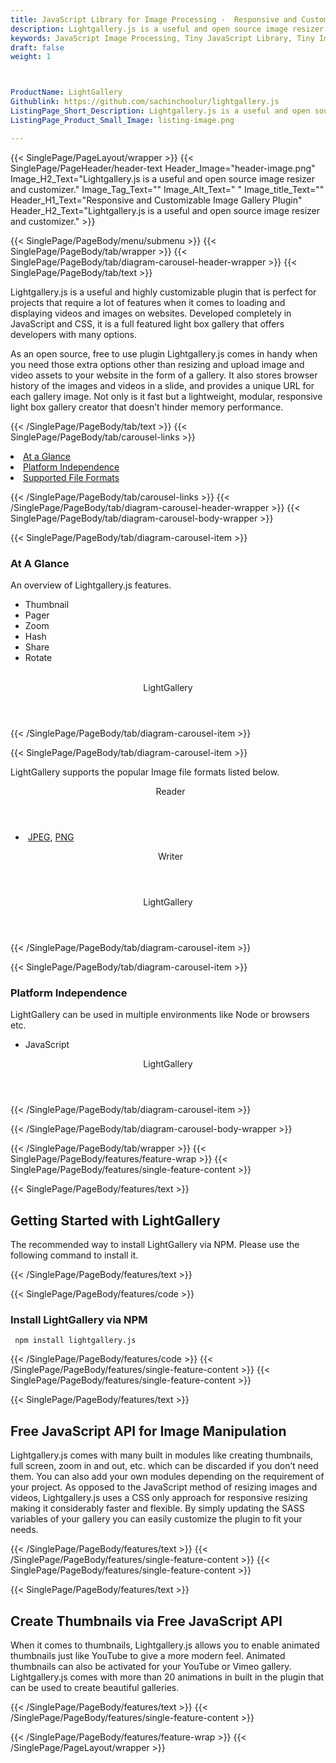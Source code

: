 ```yaml
---
title: JavaScript Library for Image Processing -  Responsive and Customizable Image Gallery Plugin
description: Lightgallery.js is a useful and open source image resizer and customizer.
keywords: JavaScript Image Processing, Tiny JavaScript Library, Tiny Image Processing Library,  image processing, JavaScript images, image processing library, JavaScript PNG API, JavaScript JPG, JavaScript image API, JavaScript Image creation, Modify images
draft: false
weight: 1



ProductName: LightGallery
Githublink: https://github.com/sachinchoolur/lightgallery.js
ListingPage_Short_Description: Lightgallery.js is a useful and open source image resizer and customizer.
ListingPage_Product_Small_Image: listing-image.png 

---
```


{{< SinglePage/PageLayout/wrapper >}}
{{< SinglePage/PageHeader/header-text
Header_Image="header-image.png"
Image_H2_Text="Lightgallery.js is a useful and open source image resizer and customizer."
Image_Tag_Text=""
Image_Alt_Text=" "
Image_title_Text=""
Header_H1_Text="Responsive and Customizable Image Gallery Plugin"
Header_H2_Text="Lightgallery.js is a useful and open source image resizer and customizer." >}}

{{< SinglePage/PageBody/menu/submenu >}}
{{< SinglePage/PageBody/tab/wrapper >}}
{{< SinglePage/PageBody/tab/diagram-carousel-header-wrapper >}}
{{< SinglePage/PageBody/tab/text >}}



<p>Lightgallery.js is a useful and highly customizable plugin that is perfect for projects that require a lot of features when it comes to loading and displaying videos and images on websites. Developed completely in JavaScript and CSS, it is a full featured light box gallery that offers developers with many options.</p>
<p>As an open source, free to use plugin Lightgallery.js comes in handy when you need those extra options other than resizing and upload image and video assets to your website in the form of a gallery. It also stores browser history of the images and videos in a slide, and provides a unique URL for each gallery image. Not only is it fast but a lightweight, modular, responsive light box gallery creator that doesn’t hinder memory performance.</p>

{{< /SinglePage/PageBody/tab/text >}}
{{< SinglePage/PageBody/tab/carousel-links >}}

<li data-target="#diagramcarousel" data-slide-to="0"><a href="#">At a Glance</a></li>
<li data-target="#diagramcarousel" data-slide-to="2"><a href="#">Platform Independence</a></li>
<li data-target="#diagramcarousel" data-slide-to="1"><a class="activetab" href="#">Supported File Formats</a></li>


{{< /SinglePage/PageBody/tab/carousel-links >}}
{{< /SinglePage/PageBody/tab/diagram-carousel-header-wrapper >}}
{{< SinglePage/PageBody/tab/diagram-carousel-body-wrapper >}}

{{< SinglePage/PageBody/tab/diagram-carousel-item >}}
<h3>At A Glance</h3>
<p>An overview of Lightgallery.js features.</p>
<div class="diagram1 d1-poi">
<div class="d1-row">
<div class="d1-col d1-right">
<ul>
<li>Thumbnail</li>
<li>Pager</li>
<li>Zoom</li>
<li>Hash</li>
<li>Share</li>
<li>Rotate</li>
</ul>
</div>
<div class="d1-col d1-left"> </div>
</div>
<div class="d1-logo" style="border: none;"><header>LightGallery</header><footer><small></small></footer></div>
<!--/logo--></div>
<!--/diagram1-->
{{< /SinglePage/PageBody/tab/diagram-carousel-item >}}

{{< SinglePage/PageBody/tab/diagram-carousel-item >}}
<p>LightGallery supports the popular Image file formats listed below.</p>
<div class="diagram1 d2  d1-poi">
<div class="d1-row">
<div class="d1-col d1-left"><header><i class="fa fa-arrows-v "> </i> Reader</header>
<ul>
<li> <a href="https://docs.fileformat.com/image/jpeg/">JPEG</a>, <a href="https://docs.fileformat.com/image/png/">PNG</a>  </li>
</ul>
</div>
<!--/left-->
<div class="d1-col d1-right"><header><i class="fa  fa-long-arrow-down"> </i> Writer</header></div>
<!--/right--></div>
<!--/row-->
<div class="d1-logo" style="border: none;"><header>LightGallery</header><footer><small></small></footer></div>
<!--/logo--></div>
<!--/diagram2-->
{{< /SinglePage/PageBody/tab/diagram-carousel-item >}}

{{< SinglePage/PageBody/tab/diagram-carousel-item >}}
<h3>Platform Independence</h3>
<p>LightGallery can be used in multiple environments like Node or browsers etc.</p>
<div class="diagram1 d1-poi">
<div class="d1-row">
<div class="d1-col d1-right">
<ul>
<li>JavaScript </li>
</ul>
</div>
<!--/right--></div>
<!--/row-->
<div class="d1-logo" style="border: none;"><header>LightGallery</header><footer><small></small></footer></div>
<!--/logo--></div>
<!--/diagram2 -->
{{< /SinglePage/PageBody/tab/diagram-carousel-item >}}

{{< /SinglePage/PageBody/tab/diagram-carousel-body-wrapper >}}

{{< /SinglePage/PageBody/tab/wrapper >}}
{{< SinglePage/PageBody/features/feature-wrap >}}
{{< SinglePage/PageBody/features/single-feature-content >}}

{{< SinglePage/PageBody/features/text >}}
<h2 class="h2title">Getting Started with LightGallery</h2>
<p>The recommended way to install LightGallery via NPM. Please use the following command to install it.</p>
{{< /SinglePage/PageBody/features/text >}}

{{< SinglePage/PageBody/features/code >}}
<h3><strong>Install LightGallery via NPM</strong></h3>
<pre><code class="html"> npm install lightgallery.js</code></pre>


{{< /SinglePage/PageBody/features/code >}}
{{< /SinglePage/PageBody/features/single-feature-content >}}
{{< SinglePage/PageBody/features/single-feature-content >}}

{{< SinglePage/PageBody/features/text >}}
<h2 class="h2title">Free JavaScript API for Image Manipulation</h2>
<p>Lightgallery.js comes with many built in modules like creating thumbnails, full screen, zoom in and out, etc. which can be discarded if you don’t need them. You can also add your own modules depending on the requirement of your project. As opposed to the JavaScript method of resizing images and videos, Lightgallery.js uses a CSS only approach for responsive resizing making it considerably faster and flexible. By simply updating the SASS variables of your gallery you can easily customize the plugin to fit your needs.</p>

{{< /SinglePage/PageBody/features/text >}}
{{< /SinglePage/PageBody/features/single-feature-content >}}
{{< SinglePage/PageBody/features/single-feature-content >}}

{{< SinglePage/PageBody/features/text >}}
<h2 class="h2title">Create Thumbnails via Free JavaScript API</h2>
<p>When it comes to thumbnails, Lightgallery.js allows you to enable animated thumbnails just like YouTube to give a more modern feel. Animated thumbnails can also be activated for your YouTube or Vimeo gallery. Lightgallery.js comes with more than 20 animations in built in the plugin that can be used to create beautiful galleries.</p>

{{< /SinglePage/PageBody/features/text >}}
{{< /SinglePage/PageBody/features/single-feature-content >}}

{{< /SinglePage/PageBody/features/feature-wrap >}}
{{< /SinglePage/PageLayout/wrapper >}}